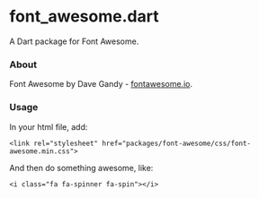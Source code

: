 font_awesome.dart
=================

A Dart package for Font Awesome.

### About

Font Awesome by Dave Gandy - [fontawesome.io](http://fontawesome.io/).

### Usage

In your html file, add:

    <link rel="stylesheet" href="packages/font-awesome/css/font-awesome.min.css">


And then do something awesome, like:

    <i class="fa fa-spinner fa-spin"></i>
